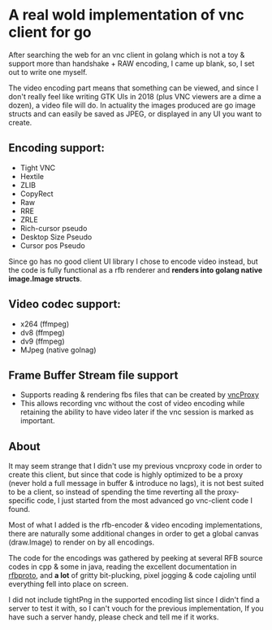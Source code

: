# A **real wold** implementation of vnc client for go
After searching the web for an vnc client in golang which is not a toy & support more than handshake + RAW encoding, I came up blank, so, I set out to write one myself.

The video encoding part means that something can be viewed, and since I don't really feel like writing GTK UIs in 2018 (plus VNC viewers are a dime a dozen), a video file will do.
In actuality the images produced are go image structs and can easily be saved as JPEG, or displayed in any UI you want to create.

## Encoding support:
* Tight VNC
* Hextile
* ZLIB
* CopyRect
* Raw
* RRE
* ZRLE
* Rich-cursor pseudo
* Desktop Size Pseudo
* Cursor pos Pseudo

Since go has no good client UI library I chose to encode video instead, but the code is fully functional as a rfb renderer and **renders into golang native image.Image structs**.
## Video codec support:
* x264 (ffmpeg)
* dv8 (ffmpeg)
* dv9 (ffmpeg)
* MJpeg (native golnag)

## Frame Buffer Stream file support
* Supports reading & rendering fbs files that can be created by [vncProxy](https://github.com/amitbet/vncproxy)
* This allows recording vnc without the cost of video encoding while retaining the ability to have video later if the vnc session is marked as important.

## About
It may seem strange that I didn't use my previous vncproxy code in order to create this client, but since that code is highly optimized to be a proxy (never hold a full message in buffer & introduce no lags), it is not best suited to be a client, so instead of spending the time reverting all the proxy-specific code, I just started from the most advanced go vnc-client code I found.

Most of what I added is the rfb-encoder & video encoding implementations, there are naturally some additional changes in order to get a global canvas (draw.Image) to render on by all encodings.

The code for the encodings was gathered by peeking at several RFB source codes in cpp & some in java, reading the excellent documentation in [rfbproto](https://github.com/rfbproto/rfbproto/blob/master/rfbproto.rst), and **a lot** of gritty bit-plucking, pixel jogging & code cajoling until everything fell into place on screen.

I did not include tightPng in the supported encoding list since I didn't find a server to test it with, so I can't vouch for the previous implementation, If you have such a server handy, please check and tell me if it works.